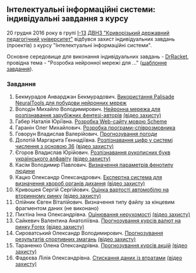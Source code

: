 ## Інтелектуальні інформаційні системи: індивідуальні завдання з курсу

20 грудня 2016 року в групі [І-13](http://vk.com/i13_kdpu) [ДВНЗ "Криворізький державний педагогічний університет"](http://kdpu.edu.ua/) відбувся захист індивідуальних завдань (проектів) з курсу "Інтелектуальні інформаційні системи".

Основне середовище для виконання індивідуальних завдань - [DrRacket](http://racket-lang.org/), провідна тема - "Розробка нейронної мережі для ..." ([шаблонне завдання](https://github.com/ssemerikov/ai13/tree/master/example)).

### Завдання

1. Бекмурадов Анварджан Бекмурадович. [Використання Palisade NeuralTools для побудови нейронних мереж](https://github.com/ssemerikov/ai13/tree/master/%D0%92%D0%B8%D0%BA%D0%BE%D1%80%D0%B8%D1%81%D1%82%D0%B0%D0%BD%D0%BD%D1%8F%20Palisade%20NeuralTools%20%D0%B4%D0%BB%D1%8F%20%D0%BF%D0%BE%D0%B1%D1%83%D0%B4%D0%BE%D0%B2%D0%B8%20%D0%BD%D0%B5%D0%B9%D1%80%D0%BE%D0%BD%D0%BD%D0%B8%D1%85%20%D0%BC%D0%B5%D1%80%D0%B5%D0%B6)
2. Володін Михайло Володимирович. [Нейронна мережа для розпізнавання зарубіжних фентезі-авторів](https://github.com/ssemerikov/ai13/tree/master/%D0%9D%D0%B5%D0%B9%D1%80%D0%BE%D0%BD%D0%BD%D0%B0%20%D0%BC%D0%B5%D1%80%D0%B5%D0%B6%D0%B0%20%D0%B4%D0%BB%D1%8F%20%D1%80%D0%BE%D0%B7%D0%BF%D1%96%D0%B7%D0%BD%D0%B0%D0%B2%D0%B0%D0%BD%D0%BD%D1%8F%20%D0%B7%D0%B0%D1%80%D1%83%D0%B1%D1%96%D0%B6%D0%BD%D0%B8%D1%85%20%D1%84%D0%B5%D0%BD%D1%82%D0%B5%D0%B7%D1%96-%D0%B0%D0%B2%D1%82%D0%BE%D1%80%D1%96%D0%B2) [(відео захисту)](https://youtu.be/SJt1fwt42EU)
3. Габер Наталія Юріївна. [Розробка Web-сайту мовою Scheme](https://github.com/ssemerikov/ai13/tree/master/%D0%A0%D0%BE%D0%B7%D1%80%D0%BE%D0%B1%D0%BA%D0%B0%20Web-%D1%81%D0%B0%D0%B9%D1%82%D1%83%20%D0%BC%D0%BE%D0%B2%D0%BE%D1%8E%20Scheme)
4. Гаранін Олег Михайлович. [Розробка програми-співрозмовника](https://github.com/ssemerikov/ai13/tree/master/%D0%A0%D0%BE%D0%B7%D1%80%D0%BE%D0%B1%D0%BA%D0%B0%20%D0%BF%D1%80%D0%BE%D0%B3%D1%80%D0%B0%D0%BC%D0%B8-%D1%81%D0%BF%D1%96%D0%B2%D1%80%D0%BE%D0%B7%D0%BC%D0%BE%D0%B2%D0%BD%D0%B8%D0%BA%D0%B0)
5. Говорун Владислав Валерійович. [Прогнозування погоди](https://github.com/ssemerikov/ai13/tree/master/%D0%9F%D1%80%D0%BE%D0%B3%D0%BD%D0%BE%D0%B7%D1%83%D0%B2%D0%B0%D0%BD%D0%BD%D1%8F%20%D0%BF%D0%BE%D0%B3%D0%BE%D0%B4%D0%B8)
6. Долотій Маргарита Геннадіївна. [Розпізнавання цифр у системі числення з основою 36](https://github.com/ssemerikov/ai13/tree/master/%D0%A0%D0%BE%D0%B7%D0%BF%D1%96%D0%B7%D0%BD%D0%B0%D0%B2%D0%B0%D0%BD%D0%BD%D1%8F%20%D1%86%D0%B8%D1%84%D1%80%20%D1%83%20%D1%81%D0%B8%D1%81%D1%82%D0%B5%D0%BC%D1%96%20%D1%87%D0%B8%D1%81%D0%BB%D0%B5%D0%BD%D0%BD%D1%8F%20%D0%B7%20%D0%BE%D1%81%D0%BD%D0%BE%D0%B2%D0%BE%D1%8E%2036) [(відео захисту)](https://youtu.be/siS6cNVKJzs)
7. Єгоров Владислав Юрійович. [Розпізнавання рукописних букв українського алфавіту](https://github.com/ssemerikov/ai13/tree/master/%D0%A0%D0%BE%D0%B7%D0%BF%D1%96%D0%B7%D0%BD%D0%B0%D0%B2%D0%B0%D0%BD%D0%BD%D1%8F%20%D1%80%D1%83%D0%BA%D0%BE%D0%BF%D0%B8%D1%81%D0%BD%D0%B8%D1%85%20%D0%B1%D1%83%D0%BA%D0%B2%20%D1%83%D0%BA%D1%80%D0%B0%D1%97%D0%BD%D1%81%D1%8C%D0%BA%D0%BE%D0%B3%D0%BE%20%D0%B0%D0%BB%D1%84%D0%B0%D0%B2%D1%96%D1%82%D1%83) [(відео захисту)](https://youtu.be/r_XeQsG8Nhc)
8. Касім Володимир Павлович. [Визначення параметрів фенотипу людини](https://github.com/ssemerikov/ai13/tree/master/%D0%92%D0%B8%D0%B7%D0%BD%D0%B0%D1%87%D0%B5%D0%BD%D0%BD%D1%8F%20%D0%BF%D0%B0%D1%80%D0%B0%D0%BC%D0%B5%D1%82%D1%80%D1%96%D0%B2%20%D1%84%D0%B5%D0%BD%D0%BE%D1%82%D0%B8%D0%BF%D1%83%20%D0%BB%D1%8E%D0%B4%D0%B8%D0%BD%D0%B8)
9. Кацко Олександр Олександрович. [Експертна система для визначення хвороб органів дихання](https://github.com/ssemerikov/ai13/tree/master/%D0%95%D0%BA%D1%81%D0%BF%D0%B5%D1%80%D1%82%D0%BD%D0%B0%20%D1%81%D0%B8%D1%81%D1%82%D0%B5%D0%BC%D0%B0%20%D0%B4%D0%BB%D1%8F%20%D0%B2%D0%B8%D0%B7%D0%BD%D0%B0%D1%87%D0%B5%D0%BD%D0%BD%D1%8F%20%D1%85%D0%B2%D0%BE%D1%80%D0%BE%D0%B1%20%D0%BE%D1%80%D0%B3%D0%B0%D0%BD%D1%96%D0%B2%20%D0%B4%D0%B8%D1%85%D0%B0%D0%BD%D0%BD%D1%8F) [(відео захисту)](https://youtu.be/z6uxLKqijsE)
10. Кривошея Сергій Сергійович. [Оцінка вартості автомобілю на вторинному ринку](https://github.com/ssemerikov/ai13/tree/master/%D0%9E%D1%86%D1%96%D0%BD%D0%BA%D0%B0%20%D0%B2%D0%B0%D1%80%D1%82%D0%BE%D1%81%D1%82%D1%96%20%D0%B0%D0%B2%D1%82%D0%BE%D0%BC%D0%BE%D0%B1%D1%96%D0%BB%D1%8E%20%D0%BD%D0%B0%20%D0%B2%D1%82%D0%BE%D1%80%D0%B8%D0%BD%D0%BD%D0%BE%D0%BC%D1%83%20%D1%80%D0%B8%D0%BD%D0%BA%D1%83) [(відео захисту)](https://youtu.be/jThuxzlAHWw)
11. Олійник Євген Віталійович. Визначення типу файлу за кінцевим фрагментом даних (не виконано)
12. Пихтіна Інна Олександрівна. [Оцінювання нерухомості](https://github.com/ssemerikov/ai13/tree/master/%D0%9E%D1%86%D1%96%D0%BD%D1%8E%D0%B2%D0%B0%D0%BD%D0%BD%D1%8F%20%D0%BD%D0%B5%D1%80%D1%83%D1%85%D0%BE%D0%BC%D0%BE%D1%81%D1%82%D1%96) [(відео захисту)](https://youtu.be/tl5m2wflR14)
13. Сайкевич Валентина Анатоліївна. [Прогнозування курсів валют на ринку Forex](https://github.com/ssemerikov/ai13/tree/master/%D0%9F%D1%80%D0%BE%D0%B3%D0%BD%D0%BE%D0%B7%D1%83%D0%B2%D0%B0%D0%BD%D0%BD%D1%8F%20%D0%BA%D1%83%D1%80%D1%81%D1%96%D0%B2%20%D0%B2%D0%B0%D0%BB%D1%8E%D1%82%20%D0%BD%D0%B0%20%D1%80%D0%B8%D0%BD%D0%BA%D1%83%20Forex) [(відео захисту)](https://youtu.be/xAFx0gAOCqE)
14. Сироватський Олександр Володимирович. [Прогнозування результатів спортивних змагань](https://github.com/ssemerikov/ai13/tree/master/%D0%9F%D1%80%D0%BE%D0%B3%D0%BD%D0%BE%D0%B7%D1%83%D0%B2%D0%B0%D0%BD%D0%BD%D1%8F%20%D1%80%D0%B5%D0%B7%D1%83%D0%BB%D1%8C%D1%82%D0%B0%D1%82%D1%96%D0%B2%20%D1%81%D0%BF%D0%BE%D1%80%D1%82%D0%B8%D0%B2%D0%BD%D0%B8%D1%85%20%D0%B7%D0%BC%D0%B0%D0%B3%D0%B0%D0%BD%D1%8C) [(відео захисту)](https://youtu.be/Ckp7TBCvCts)
15. Тараненко Олена Олександрівна. [Прогнозування курсів акцій](https://github.com/ssemerikov/ai13/tree/master/%D0%9F%D1%80%D0%BE%D0%B3%D0%BD%D0%BE%D0%B7%D1%83%D0%B2%D0%B0%D0%BD%D0%BD%D1%8F%20%D0%BA%D1%83%D1%80%D1%81%D1%96%D0%B2%20%D0%B0%D0%BA%D1%86%D1%96%D0%B9) [(відео захисту)](https://youtu.be/lyMyHlZnX8s)
16. Фадєєва Лілія Олександрівна. [Стискання даних із втратами](https://github.com/ssemerikov/ai13/tree/master/%D0%A1%D1%82%D0%B8%D1%81%D0%BA%D0%B0%D0%BD%D0%BD%D1%8F%20%D0%B4%D0%B0%D0%BD%D0%B8%D1%85%20%D1%96%D0%B7%20%D0%B2%D1%82%D1%80%D0%B0%D1%82%D0%B0%D0%BC%D0%B8) [(відео захисту)](https://youtu.be/jpiMHw-h-0Y)
